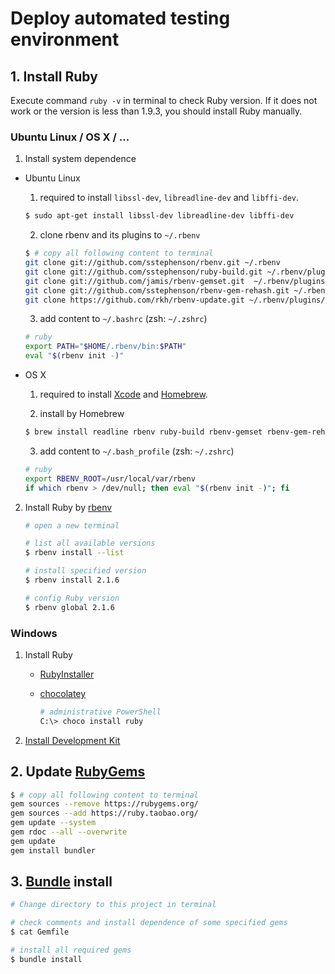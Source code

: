 # Deploy automated testing environment

## 1. Install Ruby

Execute command `ruby -v` in terminal to check Ruby version. If it does not work or the version is less than 1.9.3, you should install Ruby manually.

### Ubuntu Linux / OS X / ...

1. Install system dependence

  - Ubuntu Linux 
    1. required to install `libssl-dev`, `libreadline-dev` and `libffi-dev`.
    ```bash
    $ sudo apt-get install libssl-dev libreadline-dev libffi-dev
    ```

    2. clone rbenv and its plugins to `~/.rbenv`
    ```bash
    $ # copy all following content to terminal
    git clone git://github.com/sstephenson/rbenv.git ~/.rbenv
    git clone git://github.com/sstephenson/ruby-build.git ~/.rbenv/plugins/ruby-build
    git clone git://github.com/jamis/rbenv-gemset.git  ~/.rbenv/plugins/rbenv-gemset
    git clone git://github.com/sstephenson/rbenv-gem-rehash.git ~/.rbenv/plugins/rbenv-gem-rehash
    git clone https://github.com/rkh/rbenv-update.git ~/.rbenv/plugins/rbenv-update
    ```

    3. add content to `~/.bashrc` (zsh: `~/.zshrc`)
    ```bash
    # ruby
    export PATH="$HOME/.rbenv/bin:$PATH"
    eval "$(rbenv init -)"
    ```

  - OS X
    1. required to install [Xcode](http://developer.apple.com/xcode/) and [Homebrew](http://brew.sh/).

    2. install by Homebrew
    ```bash
    $ brew install readline rbenv ruby-build rbenv-gemset rbenv-gem-rehash
    ```

    3. add content to `~/.bash_profile` (zsh: `~/.zshrc`)
    ```bash
    # ruby
    export RBENV_ROOT=/usr/local/var/rbenv
    if which rbenv > /dev/null; then eval "$(rbenv init -)"; fi
    ```

2.  Install Ruby by [rbenv](https://github.com/sstephenson/rbenv)

    ```bash
    # open a new terminal
    
    # list all available versions
    $ rbenv install --list
    
    # install specified version
    $ rbenv install 2.1.6
    
    # config Ruby version
    $ rbenv global 2.1.6
    ```

### Windows

1. Install Ruby

    - [RubyInstaller](http://rubyinstaller.org/downloads/)

    - [chocolatey](https://chocolatey.org/packages/ruby)

        ```bash
        # administrative PowerShell
        C:\> choco install ruby
        ```

2. [Install Development Kit](https://github.com/oneclick/rubyinstaller/wiki/Development-Kit#installation-instructions)

## 2. Update [RubyGems](https://rubygems.org/)
```bash
$ # copy all following content to terminal
gem sources --remove https://rubygems.org/
gem sources --add https://ruby.taobao.org/
gem update --system
gem rdoc --all --overwrite
gem update
gem install bundler
```

## 3. [Bundle](http://bundler.io/) install
```bash
# Change directory to this project in terminal

# check comments and install dependence of some specified gems
$ cat Gemfile

# install all required gems
$ bundle install
```
